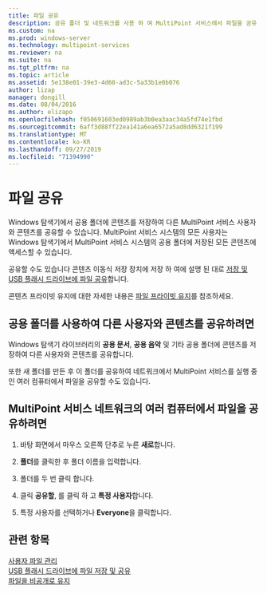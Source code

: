 ```yaml
---
title: 파일 공유
description: 공유 폴더 및 네트워크를 사용 하 여 MultiPoint 서비스에서 파일을 공유 하는 방법을 알아봅니다.
ms.custom: na
ms.prod: windows-server
ms.technology: multipoint-services
ms.reviewer: na
ms.suite: na
ms.tgt_pltfrm: na
ms.topic: article
ms.assetid: 5e138e01-39e3-4d60-ad3c-5a33b1e0b076
author: lizap
manager: dongill
ms.date: 08/04/2016
ms.author: elizapo
ms.openlocfilehash: f050691603ed0989ab3b0ea3aac34a5fd74e1fbd
ms.sourcegitcommit: 6aff3d88ff22ea141a6ea6572a5ad8dd6321f199
ms.translationtype: MT
ms.contentlocale: ko-KR
ms.lasthandoff: 09/27/2019
ms.locfileid: "71394990"
---
```

# <a name="share-files"></a>파일 공유
Windows 탐색기에서 공용 폴더에 콘텐츠를 저장하여 다른 MultiPoint 서비스 사용자와 콘텐츠를 공유할 수 있습니다. MultiPoint 서비스 시스템의 모든 사용자는 Windows 탐색기에서 MultiPoint 서비스 시스템의 공용 폴더에 저장된 모든 콘텐츠에 액세스할 수 있습니다.  
  
공유할 수도 있습니다 콘텐츠 이동식 저장 장치에 저장 하 여에 설명 된 대로 [저장 및 USB 플래시 드라이브에 파일 공유](Save-and-Share-Files-on-a-USB-Flash-Drive.md)합니다.  
  
콘텐츠 프라이빗 유지에 대한 자세한 내용은 [파일 프라이빗 유지](Keep-Files-Private.md)를 참조하세요.  
  
## <a name="to-share-content-with-other-users-by-using-public-folders"></a>공용 폴더를 사용하여 다른 사용자와 콘텐츠를 공유하려면  
  
Windows 탐색기 라이브러리의 **공용 문서**, **공용 음악** 및 기타 공용 폴더에 콘텐츠를 저장하여 다른 사용자와 콘텐츠를 공유합니다. 
  
또한 새 폴더를 만든 후 이 폴더를 공유하여 네트워크에서 MultiPoint 서비스를 실행 중인 여러 컴퓨터에서 파일을 공유할 수도 있습니다.  
  
## <a name="to-share-files-across-multiple-computers-in-a-multipoint-services-network"></a>MultiPoint 서비스 네트워크의 여러 컴퓨터에서 파일을 공유하려면  
  
1.  바탕 화면에서 마우스 오른쪽 단추로 누른 **새로**합니다.  
  
2.  **폴더**를 클릭한 후 폴더 이름을 입력합니다.  
  
3.  폴더를 두 번 클릭 합니다.  
  
4.  클릭 **공유할**, 를 클릭 하 고 **특정 사용자**합니다.  
  
5.  특정 사용자를 선택하거나 **Everyone**을 클릭합니다.  
  
## <a name="see-also"></a>관련 항목  
[사용자 파일 관리](Manage-User-Files.md)  
[USB 플래시 드라이브에 파일 저장 및 공유](Save-and-Share-Files-on-a-USB-Flash-Drive.md)  
[파일을 비공개로 유지](Keep-Files-Private.md) 